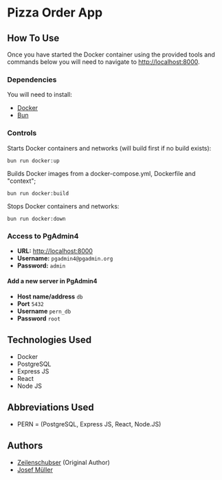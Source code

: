# Pizza Order App

## How To Use

Once you have started the Docker container using the provided tools and commands below you will need to navigate
to <http://localhost:8000>.

### Dependencies

You will need to install:

- [Docker](https://docs.docker.com/get-docker/)
- [Bun](https://bun.sh/)

### Controls

Starts Docker containers and networks (will build first if no build exists):

```
bun run docker:up
```

Builds Docker images from a docker-compose.yml, Dockerfile and "context";

```
bun run docker:build
```

Stops Docker containers and networks:

```
bun run docker:down
```

### Access to PgAdmin4

- **URL:** [http://localhost:8000](http://localhost:8000)
- **Username:** `pgadmin4@pgadmin.org`
- **Password:** `admin`

#### Add a new server in PgAdmin4

- **Host name/address** `db`
- **Port** `5432`
- **Username** `pern_db`
- **Password** `root`

## Technologies Used

- Docker
- PostgreSQL
- Express JS
- React
- Node JS

## Abbreviations Used

- PERN = (PostgreSQL, Express JS, React, Node.JS)

## Authors

- [Zeilenschubser](https://github.com/zeilenschubser) (Original Author)
- [Josef Müller](https://github.com/am9zZWY)
